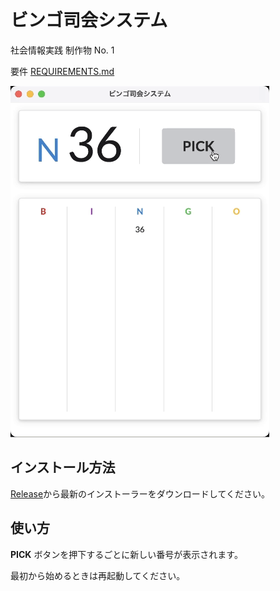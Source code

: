 # ビンゴ司会システム

社会情報実践 制作物 No. 1

要件
[REQUIREMENTS.md](./documents/REQUIREMENTS.md)

![demo](documents/assets/demo.gif)

## インストール方法

[Release](https://github.com/waiwai2525/bingo/releases)から最新のインストーラーをダウンロードしてください。

## 使い方

__PICK__ ボタンを押下するごとに新しい番号が表示されます。

最初から始めるときは再起動してください。
